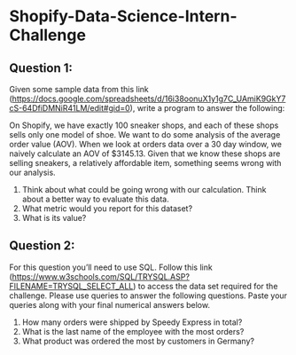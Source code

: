 # Shopify-Data-Science-Intern-Challenge

## Question 1: 
Given some sample data from this link (https://docs.google.com/spreadsheets/d/16i38oonuX1y1g7C_UAmiK9GkY7cS-64DfiDMNiR41LM/edit#gid=0), write a program to answer the following:

On Shopify, we have exactly 100 sneaker shops, and each of these shops sells only one model of shoe. We want to do some analysis of the average order value (AOV). When we look at
orders data over a 30 day window, we naively calculate an AOV of $3145.13. Given that we know these shops are selling sneakers, a relatively affordable item, something seems wrong
with our analysis. 

<ol>
  <li>Think about what could be going wrong with our calculation. Think about a better way to evaluate this data.</li> 
  <li>What metric would you report for this dataset?</li>
  <li>What is its value?</li>
</ol>

## Question 2:
For this question you’ll need to use SQL. Follow this link (https://www.w3schools.com/SQL/TRYSQL.ASP?FILENAME=TRYSQL_SELECT_ALL) to access the data set required for the challenge.
Please use queries to answer the following questions. Paste your queries along with your final numerical answers below.

<ol>
  <li>How many orders were shipped by Speedy Express in total?</li> 
  <li>What is the last name of the employee with the most orders?</li>
  <li>What product was ordered the most by customers in Germany?</li>
</ol>
